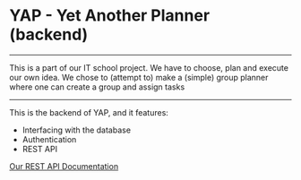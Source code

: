 # YAP - Yet Another Planner (backend)

---------------------------------------

This is a part of our IT school project. We have to choose, plan and execute our own idea. 
We chose to (attempt to) make a (simple) group planner where one can create a group and assign tasks

---------------------------------------

This is the backend of YAP, and it features:

- Interfacing with the database
- Authentication
- REST API

[Our REST API Documentation](api-documentation/Documentation-main.md)